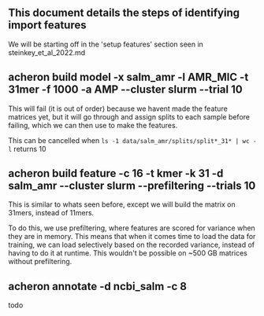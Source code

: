 ## This document details the steps of identifying import features

We will be starting off in the 'setup features' section seen in steinkey_et_al_2022.md

## acheron build model -x salm_amr -l AMR_MIC -t 31mer -f 1000 -a AMP --cluster slurm --trial 10

This will fail (it is out of order) because we havent made the feature matrices yet, but it will go through
and assign splits to each sample before failing, which we can then use to make the features.

This can be cancelled when `ls -1 data/salm_amr/splits/split*_31* | wc -l` returns 10

## acheron build feature -c 16 -t kmer -k 31 -d salm_amr --cluster slurm --prefiltering --trials 10

This is similar to whats seen before, except we will build the matrix on 31mers, instead of 11mers.

To do this, we use prefiltering, where features are scored for variance when they are in memory.
This means that when it comes time to load the data for training, we can load selectively based on
the recorded variance, instead of having to do it at runtime. This wouldn't be possible on ~500 GB matrices
without prefiltering.

## acheron annotate -d ncbi_salm -c 8

todo
